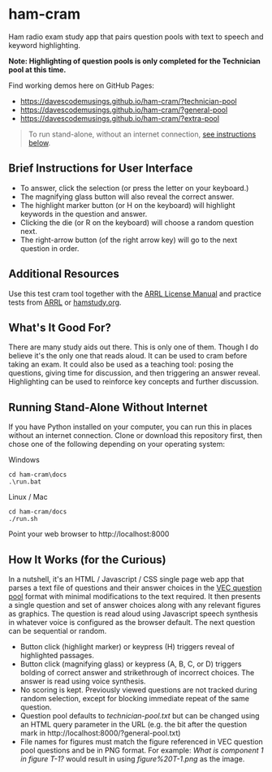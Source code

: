# ham-cram
Ham radio exam study app that pairs question pools with text to speech and keyword highlighting.

**Note: Highlighting of question pools is only completed for the Technician pool at this time.**

Find working demos here on GitHub Pages:

* https://davescodemusings.github.io/ham-cram/?technician-pool
* https://davescodemusings.github.io/ham-cram/?general-pool
* https://davescodemusings.github.io/ham-cram/?extra-pool

> To run stand-alone, without an internet connection, [see instructions below](https://github.com/DavesCodeMusings/ham-cram/#running-stand-alone-without-internet).

## Brief Instructions for User Interface
* To answer, click the selection (or press the letter on your keyboard.)
* The magnifying glass button will also reveal the correct answer.
* The highlight marker button (or H on the keyboard) will highlight keywords in the question and answer.
* Clicking the die (or R on the keyboard) will choose a random question next.
* The right-arrow button (of the right arrow key) will go to the next question in order.

## Additional Resources
Use this test cram tool together with the [ARRL License Manual](https://home.arrl.org/action/Store/ARRL-Ham-Radio-License-Manual-5th-Edition/ProductDetail/2003373064) and practice tests from [ARRL](https://arrlexamreview.appspot.com/) or [hamstudy.org](https://hamstudy.org).

## What's It Good For?
There are many study aids out there. This is only one of them. Though I do believe it's the only one that reads aloud. It can be used to cram before taking an exam. It could also be used as a teaching tool: posing the questions, giving time for discussion, and then triggering an answer reveal. Highlighting can be used to reinforce key concepts and further discussion.

## Running Stand-Alone Without Internet
If you have Python installed on your computer, you can run this in places without an internet connection. Clone or download this repository first, then chose one of the following depending on your operating system:

Windows
```
cd ham-cram\docs
.\run.bat
```

Linux / Mac
```
cd ham-cram/docs
./run.sh
```

Point your web browser to http://localhost:8000

## How It Works (for the Curious)
In a nutshell, it's an HTML / Javascript / CSS single page web app that parses a text file of questions and their answer choices in the [VEC question pool](https://www.ncvec.org/index.php/amateur-question-pools) format with minimal modifications to the text required. It then presents a single question and set of answer choices along with any relevant figures as graphics. The question is read aloud using Javascript speech synthesis in whatever voice is configured as the browser default. The next question can be sequential or random.

* Button click (highlight marker) or keypress (H) triggers reveal of highlighted passages.
* Button click (magnifying glass) or keypress (A, B, C, or D) triggers bolding of correct answer and strikethrough of incorrect choices. The answer is read using voice synthesis.
* No scoring is kept. Previously viewed questions are not tracked during random selection, except for blocking immediate repeat of the same question.
* Question pool defaults to _technician-pool.txt_ but can be changed using an HTML query parameter in the URL (e.g. the bit after the question mark in http://localhost:8000/?general-pool.txt)
* File names for figures must match the figure referenced in VEC question pool questions and be in PNG format. For example: _What is component 1 in figure T-1?_ would result in using _figure%20T-1.png_ as the image.

